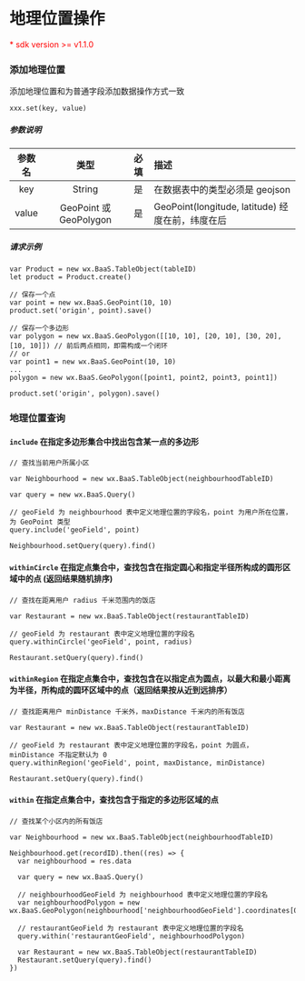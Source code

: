 # 地理位置操作

<p style='color:red'>* sdk version >= v1.1.0</p>

### 添加地理位置

添加地理位置和为普通字段添加数据操作方式一致

`xxx.set(key, value)`

##### 参数说明

|  参数名  |  类型  |  必填  |  描述  |
| :-----------: | :----: | :--: | :------------------------ |
|  key  |  String |  是  |  在数据表中的类型必须是 geojson  |
|  value  |  GeoPoint 或 GeoPolygon  |  是  | GeoPoint(longitude, latitude) 经度在前，纬度在后 |


##### 请求示例

```
var Product = new wx.BaaS.TableObject(tableID)
let product = Product.create()

// 保存一个点
var point = new wx.BaaS.GeoPoint(10, 10)
product.set('origin', point).save()

// 保存一个多边形
var polygon = new wx.BaaS.GeoPolygon([[10, 10], [20, 10], [30, 20], [10, 10]]) // 前后两点相同，即需构成一个闭环
// or
var point1 = new wx.BaaS.GeoPoint(10, 10)
...
polygon = new wx.BaaS.GeoPolygon([point1, point2, point3, point1])

product.set('origin', polygon).save()
```


### 地理位置查询

#### `include` 在指定多边形集合中找出包含某一点的多边形

```
// 查找当前用户所属小区

var Neighbourhood = new wx.BaaS.TableObject(neighbourhoodTableID)

var query = new wx.BaaS.Query()

// geoField 为 neighbourhood 表中定义地理位置的字段名，point 为用户所在位置，为 GeoPoint 类型
query.include('geoField', point)

Neighbourhood.setQuery(query).find()
```

#### `withinCircle` 在指定点集合中，查找包含在指定圆心和指定半径所构成的圆形区域中的点 (返回结果随机排序)

```
// 查找在距离用户 radius 千米范围内的饭店

var Restaurant = new wx.BaaS.TableObject(restaurantTableID)

// geoField 为 restaurant 表中定义地理位置的字段名
query.withinCircle('geoField', point, radius)

Restaurant.setQuery(query).find()

```


#### `withinRegion` 在指定点集合中，查找包含在以指定点为圆点，以最大和最小距离为半径，所构成的圆环区域中的点（返回结果按从近到远排序）

```
// 查找距离用户 minDistance 千米外，maxDistance 千米内的所有饭店

var Restaurant = new wx.BaaS.TableObject(restaurantTableID)

// geoField 为 restaurant 表中定义地理位置的字段名，point 为圆点，minDistance 不指定默认为 0
query.withinRegion('geoField', point, maxDistance, minDistance)

Restaurant.setQuery(query).find()
```


#### `within` 在指定点集合中，查找包含于指定的多边形区域的点

```
// 查找某个小区内的所有饭店

var Neighbourhood = new wx.BaaS.TableObject(neighbourhoodTableID)

Neighbourhood.get(recordID).then((res) => {
  var neighbourhood = res.data

  var query = new wx.BaaS.Query()

  // neighbourhoodGeoField 为 neighbourhood 表中定义地理位置的字段名
  var neighbourhoodPolygon = new wx.BaaS.GeoPolygon(neighbourhood['neighbourhoodGeoField'].coordinates[0])

  // restaurantGeoField 为 restaurant 表中定义地理位置的字段名
  query.within('restaurantGeoField', neighbourhoodPolygon)

  var Restaurant = new wx.BaaS.TableObject(restaurantTableID)
  Restaurant.setQuery(query).find()
})
```